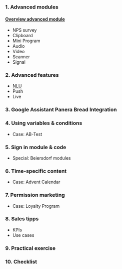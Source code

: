 ### 1. Advanced modules
 #### [Overview advanced module](modules/advanced_modules.md) 

+ NPS survey 
+ Clipboard
+ Mini Program
+ Audio
+ Video
+ Scanner
+ Signal <br/>
### 2. Advanced features
+ [NLU](nlu/nlu.md)
+ Push
+ Live
### 3. Google Assistant Panera Bread Integration
### 4. Using variables & conditions
+ Case: AB-Test
### 5. Sign in module & code
+ Special: Beiersdorf modules
### 6. Time-specific content 
+ Case: Advent Calendar  
### 7. Permission marketing
+ Case: Loyalty Program
### 8. Sales tipps
+ KPIs 
+ Use cases
### 9. Practical exercise
### 10. Checklist
